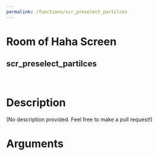 ```yaml
---
permalink: /functions/scr_preselect_partilces
---
```

# Room of Haha Screen  
## scr_preselect_partilces  
&nbsp;  
# Description  
(No description provided. Feel free to make a pull request!) 
&nbsp;  
# Arguments


